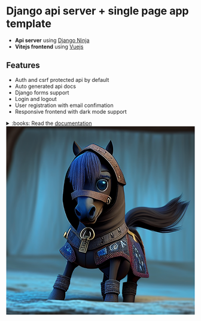 # Django api server + single page app template

- **Api server** using [Django Ninja](https://github.com/vitalik/django-ninja)
- **Vitejs frontend** using [Vuejs](https://vuejs.org/)

## Features

- Auth and csrf protected api by default
- Auto generated api docs
- Django forms support
- Login and logout
- User registration with email confimation
- Responsive frontend with dark mode support

<details>
<summary>:books: Read the <a href="https://synw.github.io/django-spaninja">documentation</a></summary>

 - [Get started](https://synw.github.io/django-spaninja/get_started)
    - [Install and run](https://synw.github.io/django-spaninja/get_started/install_and_run)
    - [Write endpoints](https://synw.github.io/django-spaninja/get_started/write_endpoints)
    - [Build](https://synw.github.io/django-spaninja/get_started/build)
 - [Base app](https://synw.github.io/django-spaninja/base_app)
     - [Forms](https://synw.github.io/django-spaninja/base_app/forms)
        - [Usage](https://synw.github.io/django-spaninja/base_app/forms/usage)
     - [Schemas](https://synw.github.io/django-spaninja/base_app/schemas)
 - [Account app](https://synw.github.io/django-spaninja/account_app)
     - [Endpoints](https://synw.github.io/django-spaninja/account_app/endpoints)
     - [Schemas](https://synw.github.io/django-spaninja/account_app/schemas)
     - [Utilities](https://synw.github.io/django-spaninja/account_app/utilities)
         - [Email](https://synw.github.io/django-spaninja/account_app/utilities/email)
         - [Token](https://synw.github.io/django-spaninja/account_app/utilities/token)

</details>

<div align="center">
<img src="docsite/public/poneyninja.png" alt="" />
</div>

